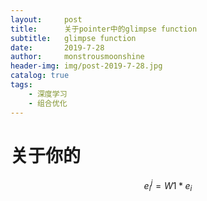 ```yaml
---
layout:     post
title:      关于pointer中的glimpse function
subtitle:   glimpse function
date:       2019-7-28
author:     monstrousmoonshine
header-img: img/post-2019-7-28.jpg
catalog: true
tags:
    - 深度学习
    - 组合优化
---
```


# 关于你的
$$
e_i^j=W1*e_i
$$
